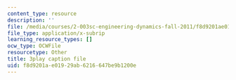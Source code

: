 ```yaml
---
content_type: resource
description: ''
file: /media/courses/2-003sc-engineering-dynamics-fall-2011/f8d9201ae01929ab6216647be9b1200e_mB_rrEN_Ltc.srt
file_type: application/x-subrip
learning_resource_types: []
ocw_type: OCWFile
resourcetype: Other
title: 3play caption file
uid: f8d9201a-e019-29ab-6216-647be9b1200e
---
```

